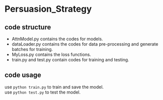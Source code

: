 # Persuasion_Strategy
## code structure
* AttnModel.py contains the codes for models.    
* dataLoader.py contains the codes for data pre-processing and generate batches for training.     
* MyLoss.py contains the loss functions.     
* train.py and test.py contain codes for training and testing.

## code usage
use ```python train.py``` to train and save the model.         
use ```python test.py```  to test the model.
